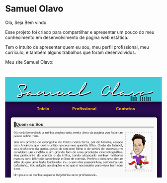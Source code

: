 ﻿# Samuel Olavo

Ola, Seja Bem vindo.

Esse projeto foi criado para compartilhar e apresentar um pouco do meu conhecimento em desenvolvimento de pagina web estática.

Tem o intuito de apresentar quem eu sou, meu perfil profissional, meu currículo, e também alguns trabalhos que foram desenvolvidos.

Meu site Samuel Olavo:
<h1 align="center">
	<img src="Imagens/Inicial.png">
</h1>


